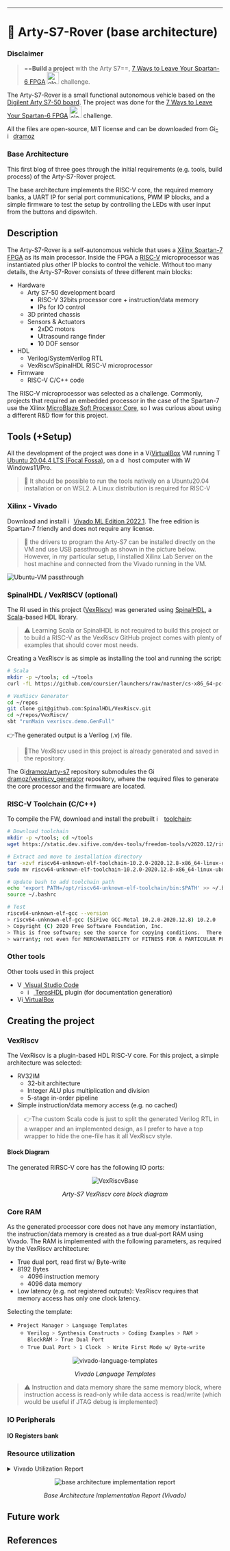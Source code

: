 ****

# 🚎 Arty-S7-Rover (base architecture)

### Disclaimer

> ==**Build a project** with the Arty S7==, [7 Ways to Leave Your Spartan-6 FPGA](https://community.element14.com/technologies/fpga-group/w/documents/27537/7-ways-to-leave-your-spartan-6-fpga) [<img src="https://community.element14.com/e14/cfs/e14core/images/logos/e14_Profile_206px.png" alt="element14 Community" style="height:2em;" />](https://community.element14.com/) challenge.

The Arty-S7-Rover is a small functional autonomous vehicle based on the [Digilent Arty S7-50 board](https://digilent.com/reference/programmable-logic/arty-s7/start). The project was done for the [7 Ways to Leave Your Spartan-6 FPGA](https://community.element14.com/technologies/fpga-group/w/documents/27537/7-ways-to-leave-your-spartan-6-fpga) [<img src="https://community.element14.com/e14/cfs/e14core/images/logos/e14_Profile_206px.png" alt="element14 Community" style="height:2em;" />](https://community.element14.com/) challenge.

All the files are open-source, MIT license and can be downloaded from [<img src="https://github.githubassets.com/images/modules/logos_page/GitHub-Logo.png" alt="GitHub Logo" style="height:1em;" />-<img src="https://avatars.githubusercontent.com/u/34524370?v=4" alt="img" style="height:1em;" />dramoz](https://github.com/dramoz/arty-s7)

### Base Architecture

This first blog of three goes through the initial requirements (e.g. tools, build process) of the Arty-S7-Rover project.

The base architecture implements the RISC-V core, the required memory banks, a UART IP for serial port communications, PWM IP blocks, and a simple firmware to test the setup by controlling the LEDs with user input from the buttons and dipswitch.

## Description

The Arty-S7-Rover is a self-autonomous vehicle that uses a [Xilinx Spartan-7 FPGA](https://www.xilinx.com/products/silicon-devices/fpga/spartan-7.html) as its main processor. Inside the FPGA a [RISC-V](https://en.wikipedia.org/wiki/RISC-V) microprocessor was instantiated plus other IP blocks to control the vehicle. Without too many details, the Arty-S7-Rover consists of three different main blocks:

- Hardware
  - Arty S7-50 development board
    - RISC-V 32bits processor core + instruction/data memory
    - IPs for IO control
  - 3D printed chassis
  - Sensors & Actuators
    - 2xDC motors
    - Ultrasound range finder
    - 10 DOF sensor
- HDL
  - Verilog/SystemVerilog RTL
  - VexRiscv/SpinalHDL RISC-V microprocessor
- Firmware
  - RISC-V C/C++ code

The RISC-V microprocessor was selected as a challenge. Commonly, projects that required an embedded processor in the case of the Spartan-7 use the Xilinx [MicroBlaze Soft Processor Core](https://www.xilinx.com/products/design-tools/microblaze.html), so I was curious about using a different R&D flow for this project.

## Tools (+Setup)

All the development of the project was done in a [<img src="https://cdn.icon-icons.com/icons2/2699/PNG/512/virtualbox_logo_icon_169253.png" alt="VirtualBox" style="height:1em" />VirtualBox](https://www.virtualbox.org/) VM running [<img src="https://assets.ubuntu.com/v1/29985a98-ubuntu-logo32.png" alt="The Circle of Friends" style="height:1em;" /> Ubuntu 20.04.4 LTS (Focal Fossa)](https://releases.ubuntu.com/20.04.4/),  on a <img src="https://raw.githubusercontent.com/FortAwesome/Font-Awesome/6.x/svgs/solid/computer.svg" alt="desktop" style="height:1em;" /> host computer with <img src="https://upload.wikimedia.org/wikipedia/commons/5/5f/Windows_logo_-_2012.svg" alt="WSL2" style="height:1em" /> Windows11/Pro.

> 📝 It should be possible to run the tools natively on a Ubuntu20.04 installation or on WSL2. A Linux distribution is required for RISC-V

### Xilinx - Vivado

Download and install [<img src="https://www.xilinx.com/etc.clientlibs/site/clientlibs/xilinx/site-all/resources/imgs/products/xilinx-logo-product.png" alt="img" style="height:1em;" />Vivado ML Edition 2022.1](https://www.xilinx.com/support/download/index.html/content/xilinx/en/downloadNav/vivado-design-tools/2022-1.html). The free edition is Spartan-7 friendly and does not require any license.

> 📝 the drivers to program the Arty-S7 can be installed directly on the VM and use USB passthrough as shown in the picture below. However, in my particular setup, I installed Xilinx Lab Server on the host machine and connected from the Vivado running in the VM.

![Ubuntu-VM passthrough](../projects/arty_s7_atrover/assets/vm-usb.png)

### SpinalHDL / VexRISCV (optional)

The [<img src="https://riscv.org/wp-content/uploads/2020/06/riscv-color.svg" alt="RISC-V International" style="height:1em;" />](https://riscv.org/) used in this project ([VexRiscv](https://github.com/SpinalHDL/VexRiscv)) was generated using [SpinalHDL](https://spinalhdl.github.io/SpinalDoc-RTD/master/index.html), a [Scala](https://www.scala-lang.org/)-based HDL library. 

> ⚠ Learning Scala or SpinalHDL is not required to build this project or to build a RISC-V as the VexRiscv GitHub project comes with plenty of examples that should cover most needs.

Creating a VexRiscv is as simple as installing the tool and running the script:

```bash
# Scala
mkdir -p ~/tools; cd ~/tools
curl -fL https://github.com/coursier/launchers/raw/master/cs-x86_64-pc-linux.gz | gzip -d > cs && chmod +x cs && ./cs setup

# VexRiscv Generator
cd ~/repos
git clone git@github.com:SpinalHDL/VexRiscv.git
cd ~/repos/VexRiscv/
sbt "runMain vexriscv.demo.GenFull"
```

👉The generated output is a Verilog (.v) file.

> 📝The VexRiscv used in this project is already generated and saved in the repository.

The [<img src="https://github.githubassets.com/images/modules/logos_page/GitHub-Mark.png" alt="GitHub Logomark" style="height:1em;" />dramoz/arty-s7](https://github.com/dramoz/arty-s7) repository submodules the [<img src="https://github.githubassets.com/images/modules/logos_page/GitHub-Mark.png" alt="GitHub Logomark" style="height:1em;" />dramoz/vexriscv_generator](https://github.com/dramoz/vexriscv_generator) repository, where the required files to generate the core processor and the firmware are located.

### RISC-V Toolchain (C/C++)

To compile the FW, download and install the prebuilt [<img src="https://community.cadence.com/cfs-file/__key/communityserver-blogs-components-weblogfiles/00-00-00-01-06/sifive_2D00_logo_2D00_v1.png" alt="img" style="height:1em;" />](https://www.sifive.com/) [toolchain](https://www.sifive.com/software):

```bash
# Download toolchain
mkdir -p ~/tools; cd ~/tools
wget https://static.dev.sifive.com/dev-tools/freedom-tools/v2020.12/riscv64-unknown-elf-toolchain-10.2.0-2020.12.8-x86_64-linux-ubuntu14.tar.gz

# Extract and move to installation directory
tar -xzvf riscv64-unknown-elf-toolchain-10.2.0-2020.12.8-x86_64-linux-ubuntu14.tar.gz
sudo mv riscv64-unknown-elf-toolchain-10.2.0-2020.12.8-x86_64-linux-ubuntu14 /opt/riscv64-unknown-elf-toolchain

# Update bash to add toolchain path
echo 'export PATH=/opt/riscv64-unknown-elf-toolchain/bin:$PATH' >> ~/.bashrc
source ~/.bashrc

# Test
riscv64-unknown-elf-gcc --version
> riscv64-unknown-elf-gcc (SiFive GCC-Metal 10.2.0-2020.12.8) 10.2.0
> Copyright (C) 2020 Free Software Foundation, Inc.
> This is free software; see the source for copying conditions.  There is NO
> warranty; not even for MERCHANTABILITY or FITNESS FOR A PARTICULAR PURPOSE.
```

### Other tools

Other tools used in this project

- [<img src="https://code.visualstudio.com/assets/images/code-stable.png" alt="VS Code icon" style="height:1em;" /> Visual Studio Code](https://code.visualstudio.com/)
  - [<img src="https://teros-technology.gallerycdn.vsassets.io/extensions/teros-technology/teroshdl/2.0.7/1651778078435/Microsoft.VisualStudio.Services.Icons.Default" alt="img" style="height:1em;" /> TerosHDL](https://marketplace.visualstudio.com/items?itemName=teros-technology.teroshdl) plugin (for documentation generation)
-  [<img src="https://cdn.icon-icons.com/icons2/2699/PNG/512/virtualbox_logo_icon_169253.png" alt="VirtualBox" style="height:1em" /> VirtualBox](https://www.virtualbox.org/)

## Creating the project

### VexRiscv

The VexRiscv is a plugin-based HDL RISC-V core. For this project, a simple architecture was selected:

- RV32IM
  - 32-bit architecture
  - Integer ALU plus multiplication and division
  - 5-stage in-order pipeline
- Simple instruction/data memory access (e.g. no cached)

> 👉The custom Scala code is just to split the generated Verilog RTL in a wrapper and an implemented design, as I prefer to have a top wrapper to hide the one-file has it all VexRiscv style.

#### Block Diagram

The generated RIRSC-V core has the following IO ports:

<p align = "center">
  <img src="docs/doc_internal/VexRiscvBase.svg" alt="VexRiscvBase" style="zoom:100%;" title="Arty-S7 VexRiscv core block diagram" />
</p>
<p align = "center">
<i>Arty-S7 VexRiscv core block diagram</i>
</p>

### Core RAM

As the generated processor core does not have any memory instantiation, the instruction/data memory is created as a true dual-port RAM using Vivado. The RAM is implemented with the following parameters, as required by the VexRiscv architecture:

- True dual port, read first w/ Byte-write
- 8192 Bytes
  - 4096 instruction memory
  - 4096 data memory
- Low latency (e.g. not registered outputs): VexRiscv requires that memory access has only one clock latency.

Selecting the template:

- ` Project Manager ˃ Language Templates  `
  -  `Verilog ˃ Synthesis Constructs ˃ Coding Examples ˃ RAM ˃ BlockRAM ˃ True Dual Port`
    - `True Dual Port ˃ 1 Clock  ˃ Write First Mode w/ Byte-write` 

<p align = "center">
  <img src="assets/vivado-language-templates.png" alt="vivado-language-templates" style="zoom:100%;" title="Vivado Language Templates" />
</p>
<p align = "center">
<i>Vivado Language Templates</i>
</p>

> ⚠ Instruction and data memory share the same memory block, where instruction access is read-only while data access is read/write (which would be useful if JTAG debug is implemented)

### IO Peripherals

#### IO Registers bank

### Resource utilization

<details>
  <summary>Vivado Utilization Report</summary>
  <pre>
Copyright 1986-2022 Xilinx, Inc. All Rights Reserved.
--------------------------------------------------------------------------------------------------------------------------------------------
| Tool Version : Vivado v.2022.1 (lin64) Build 3526262 Mon Apr 18 15:47:01 MDT 2022
| Date         : Wed Jul 20 18:53:10 2022
| Host         : ubuntu20-vm running 64-bit Ubuntu 20.04.4 LTS
| Command      : report_utilization -file /home/dramoz/dev/arty-s7/projects/arty_s7_atrover/assets/impl_utilization.txt -name utilization_2
| Design       : arty_s7_atrover
| Device       : xc7s50csga324-1
| Speed File   : -1
| Design State : Routed
--------------------------------------------------------------------------------------------------------------------------------------------

Utilization Design Information

Table of Contents
-----------------
1. Slice Logic
1.1 Summary of Registers by Type
2. Slice Logic Distribution
3. Memory
4. DSP
5. IO and GT Specific
6. Clocking
7. Specific Feature
8. Primitives
9. Black Boxes
10. Instantiated Netlists

1. Slice Logic
--------------

+-------------------------+------+-------+------------+-----------+-------+
|        Site Type        | Used | Fixed | Prohibited | Available | Util% |
+-------------------------+------+-------+------------+-----------+-------+
| Slice LUTs              | 1824 |     0 |          0 |     32600 |  5.60 |
|   LUT as Logic          | 1824 |     0 |          0 |     32600 |  5.60 |
|   LUT as Memory         |    0 |     0 |          0 |      9600 |  0.00 |
| Slice Registers         | 1749 |     0 |          0 |     65200 |  2.68 |
|   Register as Flip Flop | 1749 |     0 |          0 |     65200 |  2.68 |
|   Register as Latch     |    0 |     0 |          0 |     65200 |  0.00 |
| F7 Muxes                |   64 |     0 |          0 |     16300 |  0.39 |
| F8 Muxes                |   32 |     0 |          0 |      8150 |  0.39 |
+-------------------------+------+-------+------------+-----------+-------+


1.1 Summary of Registers by Type
--------------------------------

+-------+--------------+-------------+--------------+
| Total | Clock Enable | Synchronous | Asynchronous |
+-------+--------------+-------------+--------------+
| 0     |            _ |           - |            - |
| 0     |            _ |           - |          Set |
| 0     |            _ |           - |        Reset |
| 0     |            _ |         Set |            - |
| 0     |            _ |       Reset |            - |
| 0     |          Yes |           - |            - |
| 3     |          Yes |           - |          Set |
| 164   |          Yes |           - |        Reset |
| 0     |          Yes |         Set |            - |
| 1582  |          Yes |       Reset |            - |
+-------+--------------+-------------+--------------+


2. Slice Logic Distribution
---------------------------

+--------------------------------------------+------+-------+------------+-----------+-------+
|                  Site Type                 | Used | Fixed | Prohibited | Available | Util% |
+--------------------------------------------+------+-------+------------+-----------+-------+
| Slice                                      |  742 |     0 |          0 |      8150 |  9.10 |
|   SLICEL                                   |  481 |     0 |            |           |       |
|   SLICEM                                   |  261 |     0 |            |           |       |
| LUT as Logic                               | 1824 |     0 |          0 |     32600 |  5.60 |
|   using O5 output only                     |    1 |       |            |           |       |
|   using O6 output only                     | 1554 |       |            |           |       |
|   using O5 and O6                          |  269 |       |            |           |       |
| LUT as Memory                              |    0 |     0 |          0 |      9600 |  0.00 |
|   LUT as Distributed RAM                   |    0 |     0 |            |           |       |
|   LUT as Shift Register                    |    0 |     0 |            |           |       |
| Slice Registers                            | 1749 |     0 |          0 |     65200 |  2.68 |
|   Register driven from within the Slice    |  797 |       |            |           |       |
|   Register driven from outside the Slice   |  952 |       |            |           |       |
|     LUT in front of the register is unused |  479 |       |            |           |       |
|     LUT in front of the register is used   |  473 |       |            |           |       |
| Unique Control Sets                        |   43 |       |          0 |      8150 |  0.53 |
+--------------------------------------------+------+-------+------------+-----------+-------+
* * Note: Available Control Sets calculated as Slice * 1, Review the Control Sets Report for more information regarding control sets.


3. Memory
---------

+-------------------+------+-------+------------+-----------+-------+
|     Site Type     | Used | Fixed | Prohibited | Available | Util% |
+-------------------+------+-------+------------+-----------+-------+
| Block RAM Tile    |    9 |     0 |          0 |        75 | 12.00 |
|   RAMB36/FIFO*    |    8 |     0 |          0 |        75 | 10.67 |
|     RAMB36E1 only |    8 |       |            |           |       |
|   RAMB18          |    2 |     0 |          0 |       150 |  1.33 |
|     RAMB18E1 only |    2 |       |            |           |       |
+-------------------+------+-------+------------+-----------+-------+
* Note: Each Block RAM Tile only has one FIFO logic available and therefore can accommodate only one FIFO36E1 or one FIFO18E1. However, if a FIFO18E1 occupies a Block RAM Tile, that tile can still accommodate a RAMB18E1


4. DSP
------

+----------------+------+-------+------------+-----------+-------+
|    Site Type   | Used | Fixed | Prohibited | Available | Util% |
+----------------+------+-------+------------+-----------+-------+
| DSPs           |    4 |     0 |          0 |       120 |  3.33 |
|   DSP48E1 only |    4 |       |            |           |       |
+----------------+------+-------+------------+-----------+-------+


5. IO and GT Specific
---------------------

+-----------------------------+------+-------+------------+-----------+-------+
|          Site Type          | Used | Fixed | Prohibited | Available | Util% |
+-----------------------------+------+-------+------------+-----------+-------+
| Bonded IOB                  |   21 |    21 |          0 |       210 | 10.00 |
|   IOB Master Pads           |    8 |       |            |           |       |
|   IOB Slave Pads            |   12 |       |            |           |       |
| Bonded IPADs                |    0 |     0 |          0 |         2 |  0.00 |
| PHY_CONTROL                 |    0 |     0 |          0 |         5 |  0.00 |
| PHASER_REF                  |    0 |     0 |          0 |         5 |  0.00 |
| OUT_FIFO                    |    0 |     0 |          0 |        20 |  0.00 |
| IN_FIFO                     |    0 |     0 |          0 |        20 |  0.00 |
| IDELAYCTRL                  |    0 |     0 |          0 |         5 |  0.00 |
| IBUFDS                      |    0 |     0 |          0 |       202 |  0.00 |
| PHASER_OUT/PHASER_OUT_PHY   |    0 |     0 |          0 |        20 |  0.00 |
| PHASER_IN/PHASER_IN_PHY     |    0 |     0 |          0 |        20 |  0.00 |
| IDELAYE2/IDELAYE2_FINEDELAY |    0 |     0 |          0 |       250 |  0.00 |
| ILOGIC                      |    0 |     0 |          0 |       210 |  0.00 |
| OLOGIC                      |    0 |     0 |          0 |       210 |  0.00 |
+-----------------------------+------+-------+------------+-----------+-------+


6. Clocking
-----------

+------------+------+-------+------------+-----------+-------+
|  Site Type | Used | Fixed | Prohibited | Available | Util% |
+------------+------+-------+------------+-----------+-------+
| BUFGCTRL   |    1 |     0 |          0 |        32 |  3.13 |
| BUFIO      |    0 |     0 |          0 |        20 |  0.00 |
| MMCME2_ADV |    0 |     0 |          0 |         5 |  0.00 |
| PLLE2_ADV  |    0 |     0 |          0 |         5 |  0.00 |
| BUFMRCE    |    0 |     0 |          0 |        10 |  0.00 |
| BUFHCE     |    0 |     0 |          0 |        72 |  0.00 |
| BUFR       |    0 |     0 |          0 |        20 |  0.00 |
+------------+------+-------+------------+-----------+-------+


7. Specific Feature
-------------------

+-------------+------+-------+------------+-----------+-------+
|  Site Type  | Used | Fixed | Prohibited | Available | Util% |
+-------------+------+-------+------------+-----------+-------+
| BSCANE2     |    0 |     0 |          0 |         4 |  0.00 |
| CAPTUREE2   |    0 |     0 |          0 |         1 |  0.00 |
| DNA_PORT    |    0 |     0 |          0 |         1 |  0.00 |
| EFUSE_USR   |    0 |     0 |          0 |         1 |  0.00 |
| FRAME_ECCE2 |    0 |     0 |          0 |         1 |  0.00 |
| ICAPE2      |    0 |     0 |          0 |         2 |  0.00 |
| STARTUPE2   |    0 |     0 |          0 |         1 |  0.00 |
| XADC        |    0 |     0 |          0 |         1 |  0.00 |
+-------------+------+-------+------------+-----------+-------+


8. Primitives
-------------

+----------+------+---------------------+
| Ref Name | Used | Functional Category |
+----------+------+---------------------+
| FDRE     | 1582 |        Flop & Latch |
| LUT6     |  936 |                 LUT |
| LUT5     |  390 |                 LUT |
| LUT3     |  267 |                 LUT |
| LUT4     |  260 |                 LUT |
| LUT2     |  227 |                 LUT |
| FDCE     |  164 |        Flop & Latch |
| CARRY4   |  149 |          CarryLogic |
| MUXF7    |   64 |               MuxFx |
| MUXF8    |   32 |               MuxFx |
| LUT1     |   13 |                 LUT |
| OBUF     |   11 |                  IO |
| IBUF     |   10 |                  IO |
| RAMB36E1 |    8 |        Block Memory |
| DSP48E1  |    4 |    Block Arithmetic |
| FDPE     |    3 |        Flop & Latch |
| RAMB18E1 |    2 |        Block Memory |
| BUFG     |    1 |               Clock |
+----------+------+---------------------+

  </pre>
</details>

<p align = "center">
  <img src="assets/base_arch_impl_rpt.png" alt="base architecture implementation report" style="zoom:100%;" title="Vivado Language Templates" />
</p>
<p align = "center">
<i>Base Architecture Implementation Report (Vivado)</i>
</p>

## Future work

## References

